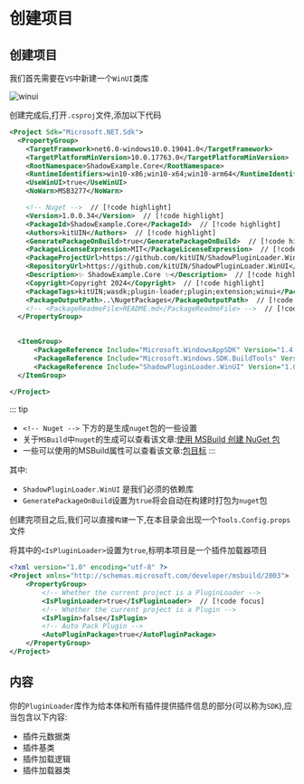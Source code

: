 # 创建项目

## 创建项目

我们首先需要在`VS`中新建一个`WinUI`类库

![winui](/init/winui.png)

创建完成后,打开`.csproj`文件,添加以下代码

```xml
<Project Sdk="Microsoft.NET.Sdk">
  <PropertyGroup>
    <TargetFramework>net6.0-windows10.0.19041.0</TargetFramework>
    <TargetPlatformMinVersion>10.0.17763.0</TargetPlatformMinVersion>
    <RootNamespace>ShadowExample.Core</RootNamespace>
    <RuntimeIdentifiers>win10-x86;win10-x64;win10-arm64</RuntimeIdentifiers>
    <UseWinUI>true</UseWinUI>
	<NoWarn>MSB3277</NoWarn>

	<!-- Nuget -->  // [!code highlight]
	<Version>1.0.0.34</Version>  // [!code highlight]
	<PackageId>ShadowExample.Core</PackageId>  // [!code highlight]
	<Authors>kitUIN</Authors>  // [!code highlight]
	<GeneratePackageOnBuild>true</GeneratePackageOnBuild>  // [!code highlight]
	<PackageLicenseExpression>MIT</PackageLicenseExpression>  // [!code highlight]
	<PackageProjectUrl>https://github.com/kitUIN/ShadowPluginLoader.WinUI</PackageProjectUrl>  // [!code highlight]
	<RepositoryUrl>https://github.com/kitUIN/ShadowPluginLoader.WinUI</RepositoryUrl>  // [!code highlight]
	<Description>✨ ShadowExample.Core ✨</Description>  // [!code highlight]
	<Copyright>Copyright 2024</Copyright>  // [!code highlight]
	<PackageTags>kitUIN;wasdk;plugin-loader;plugin;extension;winui</PackageTags>  // [!code highlight]
	<PackageOutputPath>..\NugetPackages</PackageOutputPath>  // [!code highlight]
	<!-- <PackageReadmeFile>README.md</PackageReadmeFile> -->  // [!code highlight]
  </PropertyGroup>
 

  <ItemGroup>
      <PackageReference Include="Microsoft.WindowsAppSDK" Version="1.4.230913002" />
      <PackageReference Include="Microsoft.Windows.SDK.BuildTools" Version="10.0.22621.755" />
      <PackageReference Include="ShadowPluginLoader.WinUI" Version="1.0.2" />  // [!code highlight]
  </ItemGroup>
	
</Project>
```

::: tip
- `<!-- Nuget -->` 下方的是生成`nuget`包的一些设置
- 关于`MSBuild`中`nuget`的生成可以查看该文章:[使用 MSBuild 创建 NuGet 包](https://learn.microsoft.com/zh-cn/nuget/create-packages/creating-a-package-msbuild)
- 一些可以使用的MSBuild属性可以查看该文章:[包目标](https://learn.microsoft.com/zh-cn/nuget/reference/msbuild-targets#pack-target)
:::

其中: 
- `ShadowPluginLoader.WinUI` 是我们必须的依赖库
- `GeneratePackageOnBuild`设置为`true`将会自动在构建时打包为`nuget`包

创建完项目之后,我们可以直接`构建`一下,在本目录会出现一个`Tools.Config.props`文件

将其中的`<IsPluginLoader>`设置为`true`,标明本项目是一个插件加载器项目
```xml
<?xml version="1.0" encoding="utf-8" ?>
<Project xmlns="http://schemas.microsoft.com/developer/msbuild/2003">
    <PropertyGroup>
        <!-- Whether the current project is a PluginLoader -->
        <IsPluginLoader>true</IsPluginLoader>  // [!code focus]
        <!-- Whether the current project is a Plugin -->
        <IsPlugin>false</IsPlugin>
        <!-- Auto Pack Plugin -->
        <AutoPluginPackage>true</AutoPluginPackage>
    </PropertyGroup>
</Project>
```
## 内容

你的`PluginLoader`库作为给本体和所有插件提供插件信息的部分(可以称为`SDK`),应当包含以下内容:

- 插件元数据类
- 插件基类
- 插件加载逻辑
- 插件加载器类